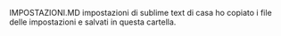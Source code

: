 IMPOSTAZIONI.MD
	impostazioni di sublime text di casa
	ho copiato i file delle impostazioni e salvati in questa cartella.
	